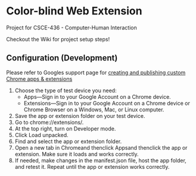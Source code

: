# Color-blind Web Extension
Project for CSCE-436 - Computer-Human Interaction

Checkout the Wiki for project setup steps!

## Configuration (Development)
Please refer to Googles support page for [creating and publishing custom Chrome apps & extensions](https://support.google.com/chrome/a/answer/2714278?hl=en)
1. Choose the type of test device you need:
    - Apps—Sign in to your Google Account on a Chrome device.
    - Extensions—Sign in to your Google Account on a Chrome device or Chrome Browser on a Windows, Mac, or Linux computer.
2. Save the app or extension folder on your test device.
3. Go to chrome://extensions/.
4. At the top right, turn on Developer mode.
5. Click Load unpacked.
6. Find and select the app or extension folder.
7. Open a new tab in Chromeand thenclick Appsand thenclick the app or extension. Make sure it loads and works correctly.
8. If needed, make changes in the manifest.json file, host the app folder, and retest it. Repeat until the app or extension works correctly.
